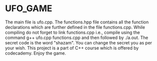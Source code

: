 # UFO_GAME
The main file is ufo.cpp.
The functions.hpp file contains all the function declarations which are further defined in the file functions.cpp.
While compiling do not forget to link functions.cpp i.e., compile using the command g++ ufo.cpp functions.cpp and then followed by ./a.out.
The secret code is the word "shazam".
You can change the secret you as per your wish.
This project is a part of  C++ course which is offered by codecademy.
Enjoy the game.
